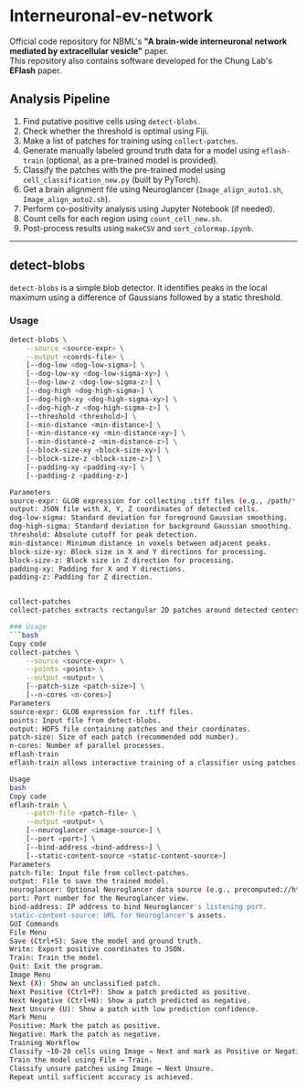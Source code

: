 # Interneuronal-ev-network

Official code repository for NBML's **"A brain-wide interneuronal network mediated by extracellular vesicle"** paper.  
This repository also contains software developed for the Chung Lab's **EFlash** paper.

## Analysis Pipeline

1. Find putative positive cells using `detect-blobs`.
2. Check whether the threshold is optimal using Fiji.
3. Make a list of patches for training using `collect-patches`.
4. Generate manually labeled ground truth data for a model using `eflash-train` (optional, as a pre-trained model is provided).
5. Classify the patches with the pre-trained model using `cell_classification_new.py` (built by PyTorch).
6. Get a brain alignment file using Neuroglancer (`Image_align_auto1.sh`, `Image_align_auto2.sh`).
7. Perform co-positivity analysis using Jupyter Notebook (if needed).
8. Count cells for each region using `count_cell_new.sh`.
9. Post-process results using `makeCSV` and `sort_colormap.ipynb`.

---

## detect-blobs

`detect-blobs` is a simple blob detector. It identifies peaks in the local maximum using a difference of Gaussians followed by a static threshold.

### Usage

```bash
detect-blobs \
    --source <source-expr> \
    --output <coords-file> \
    [--dog-low <dog-low-sigma>] \
    [--dog-low-xy <dog-low-sigma-xy>] \
    [--dog-low-z <dog-low-sigma-z>] \
    [--dog-high <dog-high-sigma>] \
    [--dog-high-xy <dog-high-sigma-xy>] \
    [--dog-high-z <dog-high-sigma-z>] \
    [--threshold <threshold>] \
    [--min-distance <min-distance>] \
    [--min-distance-xy <min-distance-xy>] \
    [--min-distance-z <min-distance-z>] \
    [--block-size-xy <block-size-xy>] \
    [--block-size-z <block-size-z>] \
    [--padding-xy <padding-xy>] \
    [--padding-z <padding-z>]

Parameters
source-expr: GLOB expression for collecting .tiff files (e.g., /path/*.tiff).
output: JSON file with X, Y, Z coordinates of detected cells.
dog-low-sigma: Standard deviation for foreground Gaussian smoothing.
dog-high-sigma: Standard deviation for background Gaussian smoothing.
threshold: Absolute cutoff for peak detection.
min-distance: Minimum distance in voxels between adjacent peaks.
block-size-xy: Block size in X and Y directions for processing.
block-size-z: Block size in Z direction for processing.
padding-xy: Padding for X and Y directions.
padding-z: Padding for Z direction.


collect-patches
collect-patches extracts rectangular 2D patches around detected centers using coordinates provided by detect-blobs.

### Usage
```bash
Copy code
collect-patches \
    --source <source-expr> \
    --points <points> \
    --output <output> \
    [--patch-size <patch-size>] \
    [--n-cores <n-cores>]
Parameters
source-expr: GLOB expression for .tiff files.
points: Input file from detect-blobs.
output: HDF5 file containing patches and their coordinates.
patch-size: Size of each patch (recommended odd number).
n-cores: Number of parallel processes.
eflash-train
eflash-train allows interactive training of a classifier using patches created by collect-patches. It uses dimensionality reduction and a random forest classifier.

Usage
bash
Copy code
eflash-train \
    --patch-file <patch-file> \
    --output <output> \
    [--neuroglancer <image-source>] \
    [--port <port>] \
    [--bind-address <bind-address>] \
    [--static-content-source <static-content-source>]
Parameters
patch-file: Input file from collect-patches.
output: File to save the trained model.
neuroglancer: Optional Neuroglancer data source (e.g., precomputed://http://localhost:81).
port: Port number for the Neuroglancer view.
bind-address: IP address to bind Neuroglancer's listening port.
static-content-source: URL for Neuroglancer's assets.
GUI Commands
File Menu
Save (Ctrl+S): Save the model and ground truth.
Write: Export positive coordinates to JSON.
Train: Train the model.
Quit: Exit the program.
Image Menu
Next (X): Show an unclassified patch.
Next Positive (Ctrl+P): Show a patch predicted as positive.
Next Negative (Ctrl+N): Show a patch predicted as negative.
Next Unsure (U): Show a patch with low prediction confidence.
Mark Menu
Positive: Mark the patch as positive.
Negative: Mark the patch as negative.
Training Workflow
Classify ~10-20 cells using Image → Next and mark as Positive or Negative.
Train the model using File → Train.
Classify unsure patches using Image → Next Unsure.
Repeat until sufficient accuracy is achieved.

